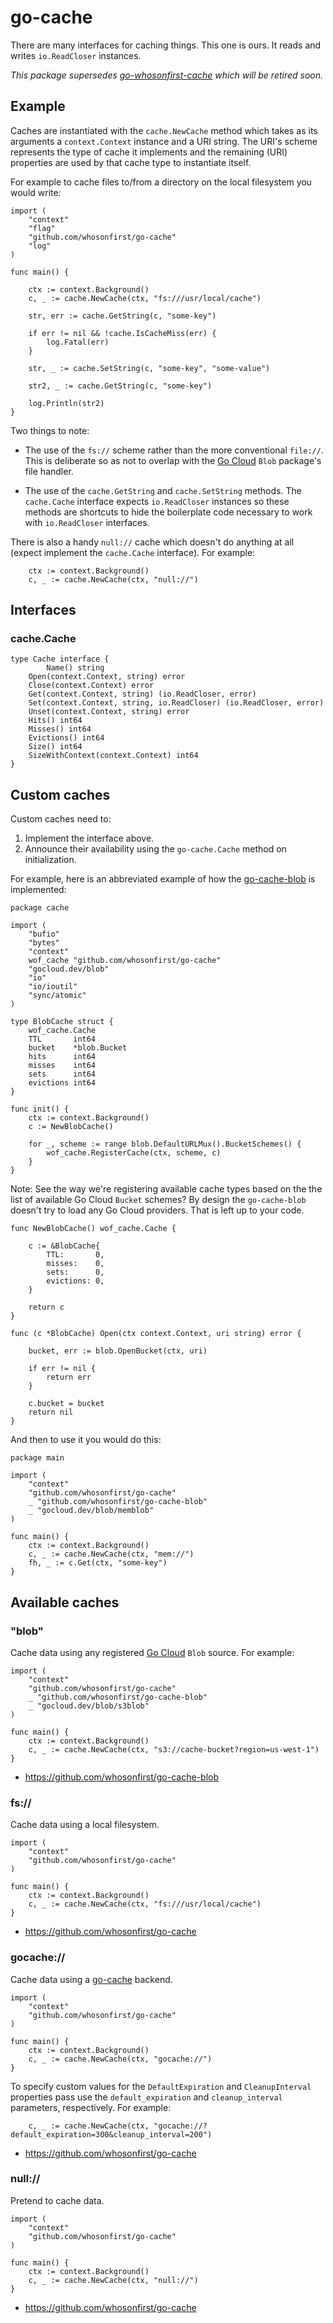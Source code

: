 # go-cache

There are many interfaces for caching things. This one is ours. It reads and writes `io.ReadCloser` instances.

_This package supersedes [go-whosonfirst-cache](https://github.com/whosonfirst/go-whosonfirst-cache) which will be retired soon._

## Example

Caches are instantiated with the `cache.NewCache` method which takes as its arguments a `context.Context` instance and a URI string. The URI's scheme represents the type of cache it implements and the remaining (URI) properties are used by that cache type to instantiate itself.

For example to cache files to/from a directory on the local filesystem you would write:

```
import (
	"context"
	"flag"
	"github.com/whosonfirst/go-cache"
	"log"
)

func main() {

	ctx := context.Background()
	c, _ := cache.NewCache(ctx, "fs:///usr/local/cache")

	str, err := cache.GetString(c, "some-key")

	if err != nil && !cache.IsCacheMiss(err) {
		log.Fatal(err)
	}

	str, _ := cache.SetString(c, "some-key", "some-value")

	str2, _ := cache.GetString(c, "some-key")

	log.Println(str2)
}
```

Two things to note:

* The use of the `fs://` scheme rather than the more conventional `file://`. This is deliberate so as not to overlap with the [Go Cloud](https://gocloud.dev/howto/blob/) `Blob` package's file handler.

* The use of the `cache.GetString` and `cache.SetString` methods. The `cache.Cache` interface expects `io.ReadCloser` instances so these methods are shortcuts to hide the boilerplate code necessary to work with `io.ReadCloser` interfaces.

There is also a handy `null://` cache which doesn't do anything at all (expect implement the `cache.Cache` interface). For example:

```
	ctx := context.Background()
	c, _ := cache.NewCache(ctx, "null://")
```

## Interfaces

### cache.Cache

```
type Cache interface {
     	Name() string
	Open(context.Context, string) error
	Close(context.Context) error
	Get(context.Context, string) (io.ReadCloser, error)
	Set(context.Context, string, io.ReadCloser) (io.ReadCloser, error)
	Unset(context.Context, string) error
	Hits() int64
	Misses() int64
	Evictions() int64
	Size() int64
	SizeWithContext(context.Context) int64
}
```

## Custom caches

Custom caches need to:

1. Implement the interface above.
2. Announce their availability using the `go-cache.Cache` method on initialization.

For example, here is an abbreviated example of how the [go-cache-blob](https://github.com/whosonfirst/go-cache-blob/) is implemented:

```
package cache

import (
	"bufio"
	"bytes"
	"context"
	wof_cache "github.com/whosonfirst/go-cache"
	"gocloud.dev/blob"
	"io"
	"io/ioutil"
	"sync/atomic"
)

type BlobCache struct {
	wof_cache.Cache
	TTL       int64
	bucket    *blob.Bucket
	hits      int64
	misses    int64
	sets      int64
	evictions int64
}

func init() {
	ctx := context.Background()
	c := NewBlobCache()

	for _, scheme := range blob.DefaultURLMux().BucketSchemes() {
		wof_cache.RegisterCache(ctx, scheme, c)
	}
}
```

Note: See the way we're registering available cache types based on the the list of available Go Cloud `Bucket` schemes? By design the `go-cache-blob` doesn't try to load any Go Cloud providers. That is left up to your code.

```
func NewBlobCache() wof_cache.Cache {

	c := &BlobCache{
		TTL:       0,
		misses:    0,
		sets:      0,
		evictions: 0,
	}

	return c
}

func (c *BlobCache) Open(ctx context.Context, uri string) error {

	bucket, err := blob.OpenBucket(ctx, uri)

	if err != nil {
		return err
	}

	c.bucket = bucket
	return nil
}
```

And then to use it you would do this:

```
package main

import (
	"context"
	"github.com/whosonfirst/go-cache"
	_ "github.com/whosonfirst/go-cache-blob"
	_ "gocloud.dev/blob/memblob"
)

func main() {
	ctx := context.Background()
	c, _ := cache.NewCache(ctx, "mem://")
	fh, _ := c.Get(ctx, "some-key")
}
```

## Available caches

### "blob"

Cache data using any registered [Go Cloud](https://gocloud.dev/howto/blob/) `Blob` source. For example:

```
import (
	"context"
	"github.com/whosonfirst/go-cache"
	_ "github.com/whosonfirst/go-cache-blob"
	_ "gocloud.dev/blob/s3blob"	
)

func main() {
	ctx := context.Background()
	c, _ := cache.NewCache(ctx, "s3://cache-bucket?region=us-west-1")
}
```

* https://github.com/whosonfirst/go-cache-blob

### fs://

Cache data using a local filesystem.

```
import (
	"context"
	"github.com/whosonfirst/go-cache"
)

func main() {
	ctx := context.Background()
	c, _ := cache.NewCache(ctx, "fs:///usr/local/cache")
}
```

* https://github.com/whosonfirst/go-cache

### gocache://

Cache data using a [go-cache](https://github.com/patrickmn/go-cache) backend.

```
import (
	"context"
	"github.com/whosonfirst/go-cache"
)

func main() {
	ctx := context.Background()
	c, _ := cache.NewCache(ctx, "gocache://")
}
```

To specify custom values for the `DefaultExpiration` and `CleanupInterval` properties pass use the `default_expiration` and `cleanup_interval` parameters, respectively. For example:

```
	c, _ := cache.NewCache(ctx, "gocache://?default_expiration=300&cleanup_interval=200")
```

* https://github.com/whosonfirst/go-cache

### null://

Pretend to cache data.

```
import (
	"context"
	"github.com/whosonfirst/go-cache"
)

func main() {
	ctx := context.Background()
	c, _ := cache.NewCache(ctx, "null://")
}
```

* https://github.com/whosonfirst/go-cache
